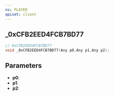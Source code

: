 ```yaml
---
ns: PLAYER
apiset: client
---
```

## _0xCFB2EED4FCB7BD77

```c
// 0xCFB2EED4FCB7BD77
void _0xCFB2EED4FCB7BD77(Any p0,Any p1,Any p2);
```


## Parameters
* **p0**:
* **p1**:
* **p2**:
